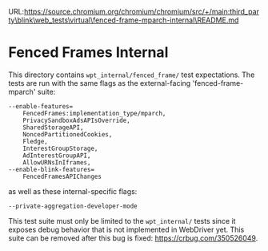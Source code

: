 URL:https://source.chromium.org/chromium/chromium/src/+/main:third_party\blink\web_tests\virtual\fenced-frame-mparch-internal\README.md
# Fenced Frames Internal

This directory contains `wpt_internal/fenced_frame/` test expectations. The
tests are run with the same flags as the external-facing 'fenced-frame-mparch'
suite:
```
--enable-features=
    FencedFrames:implementation_type/mparch,
    PrivacySandboxAdsAPIsOverride,
    SharedStorageAPI,
    NoncedPartitionedCookies,
    Fledge,
    InterestGroupStorage,
    AdInterestGroupAPI,
    AllowURNsInIframes,
--enable-blink-features=
    FencedFramesAPIChanges
```
as well as these internal-specific flags:
```
--private-aggregation-developer-mode
```

This test suite must only be limited to the `wpt_internal/` tests since it
exposes debug behavior that is not implemented in WebDriver yet. This suite
can be removed after this bug is fixed: https://crbug.com/350526049.